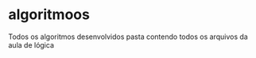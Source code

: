 # algoritmoos
Todos os algoritmos desenvolvidos
pasta contendo todos os arquivos da aula de lógica

